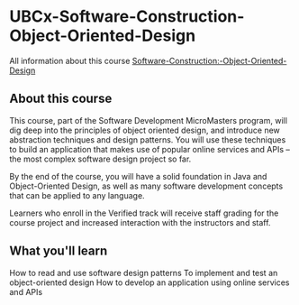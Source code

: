 # UBCx-Software-Construction-Object-Oriented-Design

All information about this course [Software-Construction:-Object-Oriented-Design](https://www.edx.org/course/software-construction-object-oriented-ubcx-softconst2x)

## About this course
This course, part of the Software Development MicroMasters program, will dig deep into the principles of object oriented design, and introduce new abstraction techniques and design patterns. You will use these techniques to build an application that makes use of popular online services and APIs – the most complex software design project so far.

By the end of the course, you will have a solid foundation in Java and Object-Oriented Design, as well as many software development concepts that can be applied to any language.

Learners who enroll in the Verified track will receive staff grading for the course project and increased interaction with the instructors and staff.

## What you'll learn
How to read and use software design patterns
To implement and test an object-oriented design
How to develop an application using online services and APIs
